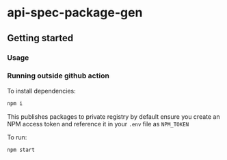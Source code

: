 # api-spec-package-gen

## Getting started 

### Usage

### Running outside github action

To install dependencies:

```bash
npm i
```

This publishes packages to private registry by default ensure you create an NPM access token and reference it in your `.env` file as `NPM_TOKEN`

To run:

```bash
npm start
```

